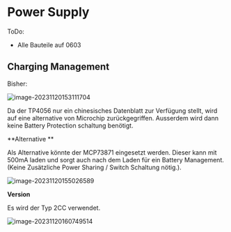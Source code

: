 # Power Supply	

ToDo:

* Alle Bauteile auf 0603





## Charging Management

Bisher:



![image-20231120153111704](C:\Users\nicol\Documents\GitHub\ET20_Frackstock\DOC_Frackstock\assets\image-20231120153111704.png)

Da der TP4056 nur ein chinesisches Datenblatt zur Verfügung stellt, wird auf eine alternative von Microchip zurückgegriffen. Ausserdem wird dann keine Battery Protection schaltung benötigt.





**Alternative **

Als Alternative könnte der MCP73871 eingesetzt werden. Dieser kann mit 500mA laden und sorgt auch nach dem Laden für ein Battery Management. (Keine Zusätzliche Power Sharing / Switch Schaltung nötig.).

![image-20231120155026589](C:\Users\nicol\Documents\GitHub\ET20_Frackstock\DOC_Frackstock\assets\image-20231120155026589.png)

**Version**

Es wird der Typ 2CC verwendet.



![image-20231120160749514](C:\Users\nicol\Documents\GitHub\ET20_Frackstock\DOC_Frackstock\assets\image-20231120160749514.png)
